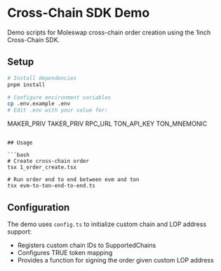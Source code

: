 # Cross-Chain SDK Demo

Demo scripts for Moleswap cross-chain order creation using the 1inch Cross-Chain SDK.

## Setup

```bash
# Install dependencies
pnpm install

# Configure environment variables
cp .env.example .env
# Edit .env with your value for:
```
MAKER_PRIV
TAKER_PRIV
RPC_URL
TON_API_KEY
TON_MNEMONIC
```

## Usage  

```bash
# Create cross-chain order
tsx 1_order_create.tsx

# Run order end to end between evm and ton
tsx evm-to-ton-end-to-end.ts
```

## Configuration

The demo uses `config.ts` to initialize custom chain and LOP address support:

- Registers custom chain IDs to SupportedChains
- Configures TRUE token mapping
- Provides a function for signing the order given custom LOP address
